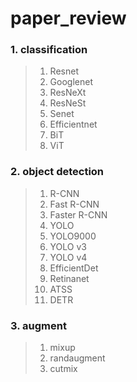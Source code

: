 # paper_review

### 1. classification
> 1. Resnet
> 2. Googlenet
> 3. ResNeXt
> 4. ResNeSt
> 5. Senet
> 6. Efficientnet
> 7. BiT
> 8. ViT

### 2. object detection
> 1. R-CNN
> 2. Fast R-CNN
> 3. Faster R-CNN
> 4. YOLO
> 5. YOLO9000
> 6. YOLO v3
> 7. YOLO v4
> 8. EfficientDet
> 9. Retinanet
> 10. ATSS
> 11. DETR

### 3. augment
> 1. mixup
> 2. randaugment
> 3. cutmix
